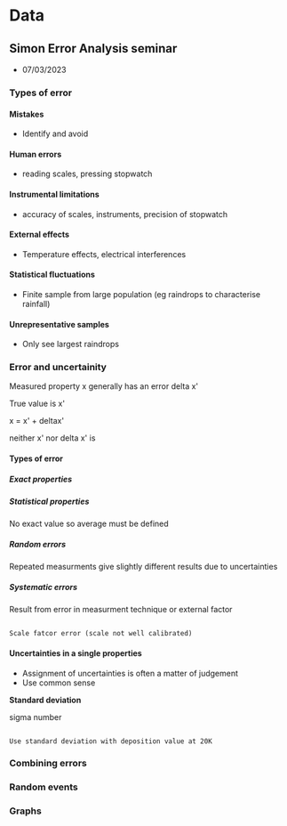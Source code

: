 # Data

## Simon Error Analysis seminar

- 07/03/2023

### Types of error

#### Mistakes 

- Identify and avoid

#### Human errors 

- reading scales, pressing stopwatch 


#### Instrumental limitations 

- accuracy of scales, instruments, precision of stopwatch 

#### External effects 

- Temperature effects, electrical interferences 

#### Statistical fluctuations 

- Finite sample from large population (eg raindrops to characterise rainfall)

#### Unrepresentative samples 

- Only see largest raindrops 


### Error and uncertainity

Measured property x generally has an error delta x'

True value is x'

x = x' + deltax'

neither x' nor delta x' is


#### Types of error 

##### Exact properties 

##### Statistical properties 

No exact value so average must be defined

##### Random errors

Repeated measurments give slightly different results due to uncertainties 

##### Systematic errors

Result from error in measurment technique or external factor

```{note}

Scale fatcor error (scale not well calibrated)

```

#### Uncertainties in a single properties 

- Assignment of uncertainties is often a matter of judgement
- Use common sense


**Standard deviation**

sigma number 

```{note}

Use standard deviation with deposition value at 20K

```


### Combining errors



### Random events




### Graphs

